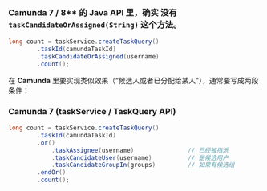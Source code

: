 ### Camunda 7 / 8** 的 Java API 里，确实 **没有 `taskCandidateOrAssigned(String)` 这个方法**。

```java
long count = taskService.createTaskQuery()
        .taskId(camundaTaskId)
        .taskCandidateOrAssigned(username)
        .count();
```
在 **Camunda** 里要实现类似效果（“候选人或者已分配给某人”），通常要写成两段条件：

### Camunda 7 (taskService / TaskQuery API)

```java
long count = taskService.createTaskQuery()
        .taskId(camundaTaskId)
        .or()
            .taskAssignee(username)               // 已经被指派
            .taskCandidateUser(username)          // 是候选用户
            .taskCandidateGroupIn(groups)         // 如果有候选组
        .endOr()
        .count();
```
